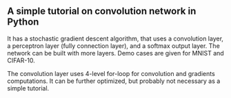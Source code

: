 ## A simple tutorial on convolution network in Python

It has a stochastic gradient descent algorithm, that uses a convolution layer, a perceptron layer (fully connection layer), and a softmax output layer. The network can be built with more layers. Demo cases are given for MNIST and CIFAR-10.

The convolution layer uses 4-level for-loop for convolution and gradients computations. It can be further optimized, but probably not necessary as a simple tutorial.
